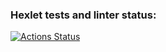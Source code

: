 ### Hexlet tests and linter status:
[![Actions Status](https://github.com/aylht/frontend-project-44/workflows/hexlet-check/badge.svg)](https://github.com/aylht/frontend-project-44/actions)